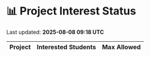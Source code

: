# 📊 Project Interest Status

Last updated: **2025-08-08 09:18 UTC**

| Project | Interested Students | Max Allowed |
|---------|---------------------|-------------|
